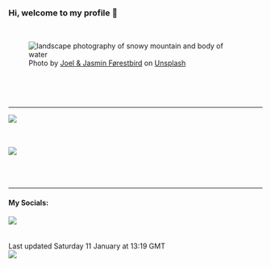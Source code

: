 <h3>Hi, welcome to my profile 👋</h3>

<br />
<figure>
  <img
    src="https://images.unsplash.com/photo-1518873890627-d4b177c06e51?crop=entropy&cs=tinysrgb&fit=max&fm=jpg&ixid=M3wyNzQ3MDB8MHwxfHJhbmRvbXx8fHx8fHx8fDE3MzY1OTg1MTZ8&ixlib=rb-4.0.3&q=80&w=1080&auto=format"
    alt="landscape photography of snowy mountain and body of water" 
  />
  <figcaption>Photo by <a
    href="https://unsplash.com/@theforestbirds?utm_source=Profile%20readme&utm_medium=referral">Joel &amp; Jasmin Førestbird</a> on <a
    href="https://unsplash.com/?utm_source=Profile%20readme&utm_medium=referral">Unsplash</a></figcaption>
</figure>




  <br /><br /><br />

<hr />
<img
  src="https://github-readme-stats.vercel.app/api?username=shanelucy&show_icons=true&theme=calm"
/>
<br /><br /><br />

<img 
  src="https://github-readme-stats.vercel.app/api/top-langs/?username=shanelucy&theme=calm"
/>
<br /><br /><br /><br />
<hr />
<h4>My Socials:</h4>
<a href="https://uk.linkedin.com/in/shane-lucy-4735b616a">
  <img
    src="https://img.shields.io/badge/linkedin%20-%230077B5.svg?&style=for-the-badge&logo=linkedin&logoColor=white"
  />
</a>
<br /><br /><br />
Last updated Saturday 11 January at 13:19 GMT
<br />
<img
  src="https://github.com/ShaneLucy/ShaneLucy/workflows/README%20build/badge.svg"
/>
